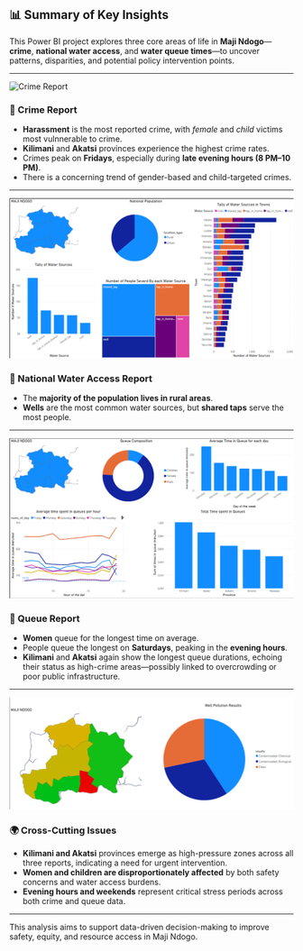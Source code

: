 
## 📊 Summary of Key Insights

This Power BI project explores three core areas of life in **Maji Ndogo**—**crime**, **national water access**, and **water queue times**—to uncover patterns, disparities, and potential policy intervention points.

---
![Crime Report](Resources\Images\Part2\Crime%Report.png)
### 🔹 Crime Report
- **Harassment** is the most reported crime, with *female* and *child* victims most vulnnerable to crime.
- **Kilimani** and **Akatsi** provinces experience the highest crime rates.
- Crimes peak on **Fridays**, especially during **late evening hours (8 PM–10 PM)**.
- There is a concerning trend of gender-based and child-targeted crimes.


---
![National Report](Resources/Images/Part2/National%20Report.png)
### 🔹 National Water Access Report
- The **majority of the population lives in rural areas**.
- **Wells** are the most common water sources, but **shared taps** serve the most people.


---
![Queue Report](Resources/Images/Part2/Queue%20Report.png)
### 🔹 Queue Report
- **Women** queue for the longest time on average.
- People queue the longest on **Saturdays**, peaking in the **evening hours**.
- **Kilimani** and **Akatsi** again show the longest queue durations, echoing their status as high-crime areas—possibly linked to overcrowding or poor public infrastructure.

---
![Well Pollution](Resources/Images/Part2/Well%20Pollution.png)
### 🌍 Cross-Cutting Issues
- **Kilimani and Akatsi** provinces emerge as high-pressure zones across all three reports, indicating a need for urgent intervention.
- **Women and children are disproportionately affected** by both safety concerns and water access burdens.
- **Evening hours and weekends** represent critical stress periods across both crime and queue data.

---

This analysis aims to support data-driven decision-making to improve safety, equity, and resource access in Maji Ndogo.


